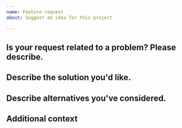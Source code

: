 ```yaml
---
name: Feature request
about: Suggest an idea for this project

---
```


## Is your request related to a problem? Please describe.
<!-- A clear and concise description of what the problem is. Ex. I'm always frustrated when ... -->

## Describe the solution you'd like.
<!-- A clear and concise description of what you want to happen -->

## Describe alternatives you've considered.
<!-- A clear and concise description of any alternative solutions or functionality you've considered -->

## Additional context
<!-- Add any other context or screenshots about the feature request here -->
